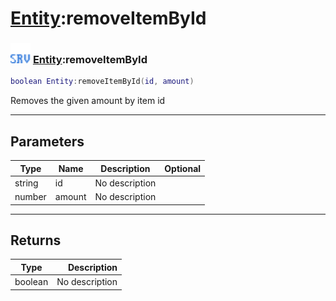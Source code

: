 # [Entity](../entity/README.md):removeItemById

### <img src="../../.gitbook/assets/server.png" width="32" height="32" /> [Entity](../entity/README.md):removeItemById

```lua
boolean Entity:removeItemById(id, amount)
```

Removes the given amount by item id<br>

-----------------
## Parameters

| Type   | Name | Description | Optional |
| ------ | ---- | ----------- | -------: |
| string | id | No description |   |
| number | amount | No description |   |

-----------------
## Returns

| Type   | Description |
| ------ | ----------: |
| boolean | No description |
